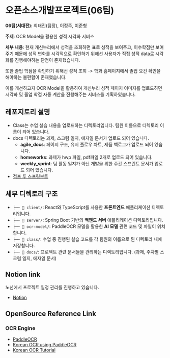 # 오픈소스개발프로젝트(06팀)

**06팀(서대전)**: 최태진(팀장), 이정주, 이준형

**주제**: OCR Model을 활용한 성적 시각화 서비스

**세부 내용**:
현재 개신누리에서 성적을 조회하면 표로 성적을 보여주고, 이수학점만 보여주기 때문에 성적 변화를 시각적으로 확인하기 위해선 사용자가 직접 성적 data로 시각화를 진행해야하는 단점이 존재했습니다.

또한 졸업 학점을 확인하기 위해선 성적 조회 -> 학과 홈페이지에서 졸업 요건 확인을 해야하는 불편함이 존재했습니다.

이를 개선하고자 OCR Model을 활용하여 개신누리 성적 페이지 이미지를 업로드하면 시각화 및 졸업 학점 자동 계산을 진행해주는 서비스를 기획하였습니다.

## 레포지토리 설명

- Class는 수업 실습 내용을 업로드하는 디렉토리입니다. 팀원 이름으로 디렉토리 이름이 되어 있습니다.
- docs 디렉토리는 과제, 스크럼 일지, 에자일 문서가 업로드 되어 있습니다.
  - **agile_docs**: 페이지 구조, 유저 플로우 차트, 제품 백로그가 업로드 되어 있습니다.
  - **homeworks**: 과제가 hwp 파일, pdf파일 2개로 업로드 되어 있습니다.
  - **weekly_sprint**: 팀 활동 일지가 아닌 개발을 위한 주간 스프린트 문서가 업로드 되어 있습니다.
- [점프 투 스프링부트](https://wikidocs.net/book/7601)

## 세부 디렉토리 구조

- `├── 📁 client/`: React와 TypeScript를 사용한 **프론트엔드** 애플리케이션 디렉토리입니다.
- `├── 📁 server/`: Spring Boot 기반의 **백엔드 서버** 애플리케이션 디렉토리입니다.
- `├── 📁 ocr-model/`: PaddleOCR 모델을 활용한 **AI 모델** 관련 코드 및 파일이 위치합니다.
- `├── 📁 class/`: 수업 중 진행된 실습 코드를 각 팀원의 이름으로 된 디렉토리 내에 저장합니다.
- `├── 📁 docs/`: 프로젝트 관련 문서들을 관리하는 디렉토리입니다. (과제, 주차별 스크럼 일지, 에자일 문서)

## Notion link

노션에서 프로젝트 일정 관리를 진행하고 있습니다.

- [Notion](https://www.notion.so/25-2-26578130257c803f8a5fcda3bd265ccc?source=copy_link)

## OpenSource Reference Link

### OCR Engine

- [PaddleOCR](https://github.com/PaddlePaddle/PaddleOCR)
- [Korean OCR using PaddleOCR](https://github.com/yunwoong7/korean_ocr_using_paddleOCR?tab=readme-ov-file)
- [Korean OCR Tutorial](https://yunwoong.tistory.com/249)
